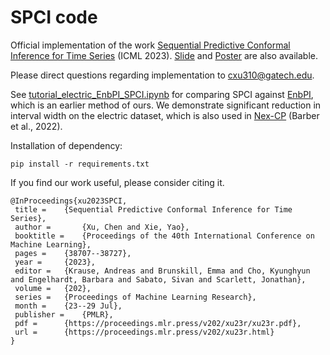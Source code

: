 # SPCI code
 Official implementation of the work [Sequential Predictive Conformal Inference for Time Series](https://openreview.net/forum?id=jJeY7w8YRz) (ICML 2023). [Slide](https://bpb-us-w2.wpmucdn.com/sites.gatech.edu/dist/9/2055/files/2023/06/SPCI_slide.pdf) and [Poster](https://bpb-us-w2.wpmucdn.com/sites.gatech.edu/dist/9/2055/files/2023/09/SPCI_poster.pdf) are also available.
 
 Please direct questions regarding implementation to cxu310@gatech.edu.
 
 See [tutorial_electric_EnbPI_SPCI.ipynb](https://github.com/hamrel-cxu/SPCI-code/blob/main/tutorial_electric_EnbPI_SPCI.ipynb) for comparing SPCI against [EnbPI](https://ieeexplore.ieee.org/abstract/document/10121511), which is an earlier method of ours. We demonstrate significant reduction in interval width on the electric dataset, which is also used in [Nex-CP](https://arxiv.org/abs/2202.13415) (Barber et al., 2022).

 Installation of dependency:

 ```
pip install -r requirements.txt
```
 
 If you find our work useful, please consider citing it.
 ```
@InProceedings{xu2023SPCI,
  title = 	 {Sequential Predictive Conformal Inference for Time Series},
  author =       {Xu, Chen and Xie, Yao},
  booktitle = 	 {Proceedings of the 40th International Conference on Machine Learning},
  pages = 	 {38707--38727},
  year = 	 {2023},
  editor = 	 {Krause, Andreas and Brunskill, Emma and Cho, Kyunghyun and Engelhardt, Barbara and Sabato, Sivan and Scarlett, Jonathan},
  volume = 	 {202},
  series = 	 {Proceedings of Machine Learning Research},
  month = 	 {23--29 Jul},
  publisher =    {PMLR},
  pdf = 	 {https://proceedings.mlr.press/v202/xu23r/xu23r.pdf},
  url = 	 {https://proceedings.mlr.press/v202/xu23r.html}
}
 ```

